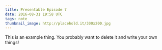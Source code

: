 ```yaml
---
title: Presentable Episode 7
date: 2016-08-31 19:58 UTC
tags: note
thumbnail_image: http://placehold.it/300x200.jpg
---
```

This is an example thing. You probably want to delete it and write your own things!
